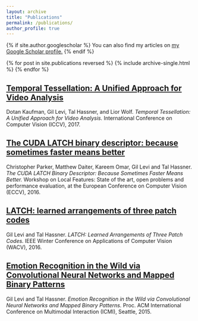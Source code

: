 ```yaml
---
layout: archive
title: "Publications"
permalink: /publications/
author_profile: true
---
```


{% if site.author.googlescholar %}
  You can also find my articles on <u><a href="{{site.author.googlescholar}}">my Google Scholar profile</a>.</u>
{% endif %}


{% for post in site.publications reversed %}
  {% include archive-single.html %}
{% endfor %}


## [Temporal Tessellation: A Unified Approach for Video Analysis](https://talhassner.github.io/home/publication/2017_ICCV_2)
Dotan Kaufman, Gil Levi, Tal Hassner, and Lior Wolf. <i> Temporal Tessellation: A Unified Approach for Video Analysis.</i> International Conference on Computer Vision (ICCV), 2017.

## [The CUDA LATCH binary descriptor: because sometimes faster means better](https://talhassner.github.io/home/publication/2016_ECCV)
Christopher Parker, Matthew Daiter, Kareem Omar, Gil Levi and Tal Hassner. <i> The CUDA LATCH Binary Descriptor: Because Sometimes Faster Means Better. </i> Workshop on Local Features: State of the art, open problems and performance evaluation, at the European Conference on Computer Vision (ECCV), 2016.

## [LATCH: learned arrangements of three patch codes](https://talhassner.github.io/home/publication/2016_WACV_2)
Gil Levi and Tal Hassner.<i> LATCH: Learned Arrangements of Three Patch Codes. </i> IEEE Winter Conference on Applications of Computer Vision (WACV), 2016.

## [Emotion Recognition in the Wild via Convolutional Neural Networks and Mapped Binary Patterns](https://talhassner.github.io/home/publication/2015_ICMI)
Gil Levi and Tal Hassner. <i> Emotion Recognition in the Wild via Convolutional Neural Networks and Mapped Binary Patterns. </i> Proc. ACM International Conference on Multimodal Interaction (ICMI), Seattle, 2015.



